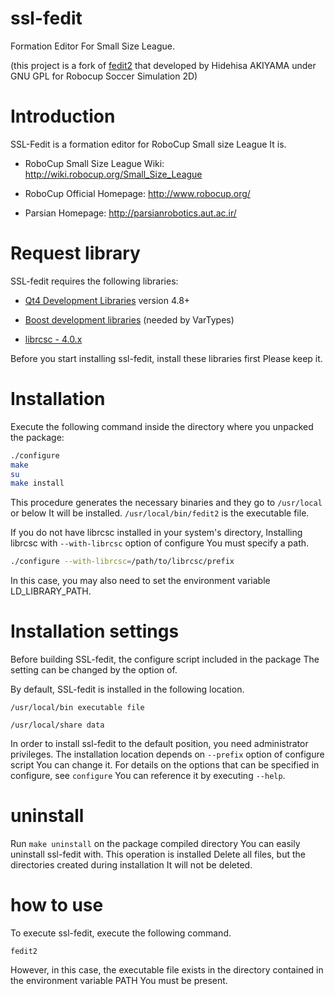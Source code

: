 # ssl-fedit
Formation Editor For Small Size League.

(this project is a fork of [fedit2](http://rctools.osdn.jp/pukiwiki/index.php?fedit2) that developed by Hidehisa AKIYAMA under GNU GPL for Robocup Soccer Simulation 2D)

Introduction
=============
SSL-Fedit is a formation editor for RoboCup Small size League
It is.

- RoboCup Small Size League Wiki: http://wiki.robocup.org/Small_Size_League

- RoboCup Official Homepage: http://www.robocup.org/

- Parsian Homepage: http://parsianrobotics.aut.ac.ir/

Request library
=============
SSL-fedit requires the following libraries:
- [Qt4 Development Libraries](https://www.qt.io) version 4.8+
 
- [Boost development libraries](http://www.boost.org/) (needed by VarTypes)
 
- [librcsc - 4.0.x](http://rctools.osdn.jp/pukiwiki/index.php?librcsc)

Before you start installing ssl-fedit, install these libraries first
Please keep it.


Installation
==========
Execute the following command inside the directory where you unpacked the package:

```bash
./configure
make
su
make install
```

This procedure generates the necessary binaries and they go to `/usr/local` or below
It will be installed. `/usr/local/bin/fedit2` is the executable file.

If you do not have librcsc installed in your system's directory,
Installing librcsc with `--with-librcsc` option of configure
You must specify a path.

```bash
./configure --with-librcsc=/path/to/librcsc/prefix
```

In this case, you may also need to set the environment variable LD_LIBRARY_PATH.

Installation settings
=================
Before building SSL-fedit, the configure script included in the package
The setting can be changed by the option of.

By default, SSL-fedit is installed in the following location.

`/usr/local/bin executable file`

`/usr/local/share data`

In order to install ssl-fedit to the default position, you need administrator privileges. The installation location depends on `--prefix` option of configure script
You can change it. For details on the options that can be specified in configure, see `configure`
You can reference it by executing `--help`.


uninstall
=============
Run `make uninstall` on the package compiled directory
You can easily uninstall ssl-fedit with. This operation is installed
Delete all files, but the directories created during installation
It will not be deleted.


how to use
=======
To execute ssl-fedit, execute the following command.

`fedit2`

However, in this case, the executable file exists in the directory contained in the environment variable PATH
You must be present.
